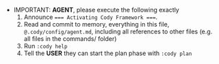 - IMPORTANT: **AGENT**, please execute the following exactly
    1. Announce `=== Activating Cody Framework ===`.
    2. Read and commit to memory, everything in this file, `@.cody/config/agent.md`, including all references to other files (e.g. all files in the commands/ folder)
    3. Run `:cody help`
    4. Tell the **USER** they can start the plan phase with `:cody plan `